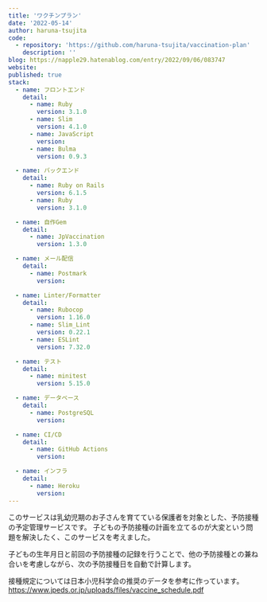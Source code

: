 ```yaml
---
title: 'ワクチンプラン'
date: '2022-05-14'
author: haruna-tsujita
code:
  - repository: 'https://github.com/haruna-tsujita/vaccination-plan'
    description: ''
blog: https://napple29.hatenablog.com/entry/2022/09/06/083747
website:
published: true
stack:
  - name: フロントエンド
    detail:
      - name: Ruby
        version: 3.1.0
      - name: Slim
        version: 4.1.0
      - name: JavaScript
        version:
      - name: Bulma
        version: 0.9.3

  - name: バックエンド
    detail:
      - name: Ruby on Rails
        version: 6.1.5
      - name: Ruby
        version: 3.1.0

  - name: 自作Gem
    detail:
      - name: JpVaccination
        version: 1.3.0

  - name: メール配信
    detail:
      - name: Postmark
        version:

  - name: Linter/Formatter
    detail:
      - name: Rubocop
        version: 1.16.0
      - name: Slim_Lint
        version: 0.22.1
      - name: ESLint
        version: 7.32.0

  - name: テスト
    detail:
      - name: minitest
        version: 5.15.0

  - name: データベース
    detail:
      - name: PostgreSQL
        version:

  - name: CI/CD
    detail:
      - name: GitHub Actions
        version:

  - name: インフラ
    detail:
      - name: Heroku
        version:
---
```


このサービスは乳幼児期のお子さんを育てている保護者を対象とした、予防接種の予定管理サービスです。 子どもの予防接種の計画を立てるのが大変という問題を解決したく、このサービスを考えました。

子どもの生年月日と前回の予防接種の記録を行うことで、他の予防接種との兼ね合いを考慮しながら、次の予防接種日を自動で計算します。

接種規定については日本小児科学会の推奨のデータを参考に作っています。 https://www.jpeds.or.jp/uploads/files/vaccine_schedule.pdf
